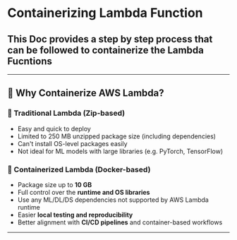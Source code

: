 # Containerizing Lambda Function
## This Doc provides a step by step process that can be followed to containerize the Lambda Fucntions

---

## 🚀 Why Containerize AWS Lambda?

### 🔧 Traditional Lambda (Zip-based)
- Easy and quick to deploy
- Limited to 250 MB unzipped package size (including dependencies)
- Can't install OS-level packages easily
- Not ideal for ML models with large libraries (e.g. PyTorch, TensorFlow)

### 🐳 Containerized Lambda (Docker-based)
- Package size up to **10 GB**
- Full control over the **runtime and OS libraries**
- Use any ML/DL/DS dependencies not supported by AWS Lambda runtime
- Easier **local testing and reproducibility**
- Better alignment with **CI/CD pipelines** and container-based workflows

---
